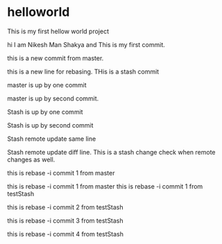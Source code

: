 # helloworld
This is my first hellow world project

hi I am Nikesh Man Shakya and This is my first commit.

this is a new commit from master.

this is a new line for rebasing.
THis is a stash commit

master is up by one commit

master is up by second commit.

Stash is up by one commit

Stash is up by second commit

Stash remote update same line

Stash remote update diff line.
This is a stash change check when remote changes as well.

this is rebase -i commit 1 from master

this is rebase -i commit 1 from master
this is rebase -i commit 1 from testStash

this is rebase -i commit 2 from testStash

this is rebase -i commit 3 from testStash

this is rebase -i commit 4 from testStash
